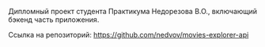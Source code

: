 Дипломный проект студента Практикума Недорезова В.О., включающий бэкенд часть приложения.


Ссылка на репозиторий: https://github.com/nedvov/movies-explorer-api
 